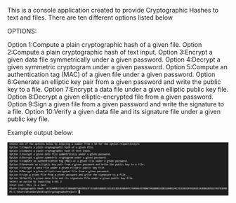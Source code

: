 This is a console application created to provide Cryptographic Hashes to text and files. There are ten different options listed below

OPTIONS:

Option 1:Compute a plain cryptographic hash of a given file.
Option 2:Compute a plain cryptographic hash of text input.
Option 3:Encrypt a given data file symmetrically under a given password.
Option 4:Decrypt a given symmetric cryptogram under a given password.
Option 5:Compute an authentication tag (MAC) of a given file under a given password.
Option 6:Generate an elliptic key pair from a given password and write the public key to a file.
Option 7:Encrypt a data file under a given elliptic public key file.
Option 8:Decrypt a given elliptic-encrypted file from a given password.
Option 9:Sign a given file from a given password and write the signature to a file.
Option 10:Verify a given data file and its signature file under a given public key file.

Example output below:

![](outputexample.png)


